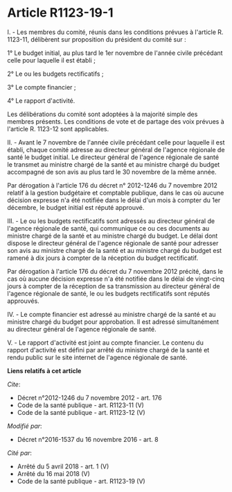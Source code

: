 # Article R1123-19-1

I. - Les membres du comité, réunis dans les conditions prévues à l'article R. 1123-11, délibèrent sur proposition du
président du comité sur : 

1° Le budget initial, au plus tard le 1er novembre de l'année civile précédant celle pour laquelle il est établi ; 

2° Le ou les budgets rectificatifs ; 

3° Le compte financier ; 

4° Le rapport d'activité. 

Les délibérations du comité sont adoptées à la majorité simple des membres présents. Les conditions de vote et de partage des
voix prévues à l'article R. 1123-12 sont applicables. 

II. - Avant le 7 novembre de l'année civile précédant celle pour laquelle il est établi, chaque comité adresse au directeur
général de l'agence régionale de santé le budget initial. Le directeur général de l'agence régionale de santé le transmet au
ministre chargé de la santé et au ministre chargé du budget accompagné de son avis au plus tard le 30 novembre de la même
année. 

Par dérogation à l'article 176 du décret n° 2012-1246 du 7 novembre 2012 relatif à la gestion budgétaire et comptable
publique, dans le cas où aucune décision expresse n'a été notifiée dans le délai d'un mois à compter du 1er décembre, le
budget initial est réputé approuvé. 

III. - Le ou les budgets rectificatifs sont adressés au directeur général de l'agence régionale de santé, qui communique ce
ou ces documents au ministre chargé de la santé et au ministre chargé du budget. Le délai dont dispose le directeur général
de l'agence régionale de santé pour adresser son avis au ministre chargé de la santé et au ministre chargé du budget est
ramené à dix jours à compter de la réception du budget rectificatif. 

Par dérogation à l'article 176 du décret du 7 novembre 2012 précité, dans le cas où aucune décision expresse n'a été notifiée
dans le délai de vingt-cinq jours à compter de la réception de sa transmission au directeur général de l'agence régionale de
santé, le ou les budgets rectificatifs sont réputés approuvés. 

IV. - Le compte financier est adressé au ministre chargé de la santé et au ministre chargé du budget pour approbation. Il est
adressé simultanément au directeur général de l'agence régionale de santé. 

V. - Le rapport d'activité est joint au compte financier. Le contenu du rapport d'activité est défini par arrêté du ministre
chargé de la santé et rendu public sur le site internet de l'agence régionale de santé.

**Liens relatifs à cet article**

_Cite_:

  - Décret n°2012-1246 du 7 novembre 2012 - art. 176
  - Code de la santé publique - art. R1123-11 (V)
  - Code de la santé publique - art. R1123-12 (V)

_Modifié par_:

  - Décret n°2016-1537 du 16 novembre 2016 - art. 8

_Cité par_:

  - Arrêté du 5 avril 2018 - art. 1 (V)
  - Arrêté du 16 mai 2018 (V)
  - Code de la santé publique - art. R1123-19 (V)
